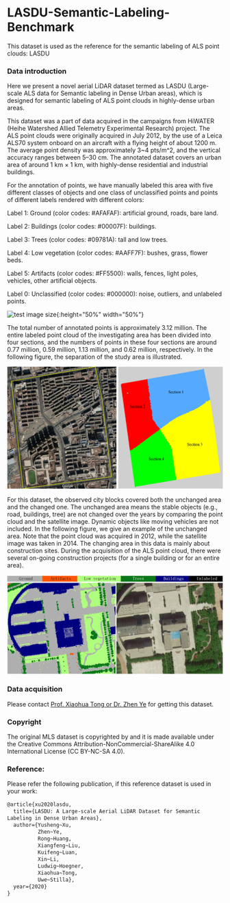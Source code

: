 # LASDU-Semantic-Labeling-Benchmark

This dataset is used as the reference for the semantic labeling of ALS point clouds: LASDU

### Data introduction

Here we present a  novel  aerial  LiDAR  dataset  termed  as LASDU (Large-scale ALS data for Semantic labeling in Dense Urban areas), which is designed for semantic labeling of ALS point clouds in highly-dense urban areas.

This dataset was a part of data acquired in the campaigns from HiWATER (Heihe Watershed Allied Telemetry Experimental Research) project.  The ALS point clouds were originally acquired in July 2012, by the use of a Leica ALS70 system onboard on an aircraft with a flying height of about 1200 m. The average point density was approximately 3~4 pts/m^2, and the vertical accuracy ranges between 5–30 cm. The annotated dataset covers an urban area of around 1 km × 1 km, with highly-dense residential and industrial buildings. 

For the annotation of points, we have manually labeled this area with five different classes of objects and one class of unclassified points and points of different labels rendered with different colors:

Label 1: Ground (color codes: #AFAFAF): artificial ground, roads, bare land.

Label 2: Buildings (color codes: #00007F): buildings.

Label 3: Trees (color codes: #09781A): tall and low trees.

Label 4: Low vegetation (color codes: #AAFF7F): bushes, grass, flower beds.

Label 5: Artifacts (color codes: #FF5500): walls, fences, light poles, vehicles, other artificial objects.

Label 0: Unclassified (color codes: #000000): noise, outliers, and unlabeled points.

![test image size](/figures/LASDU_ColorMap.png){:height="50%" width="50%"}

The total number of annotated points is approximately 3.12 million. The entire labeled point cloud of the investigating area has been divided into four sections, and the numbers of points in these four sections are around 0.77 million, 0.59 million, 1.13 million, and 0.62 million, respectively. In the following figure, the separation of the study area is illustrated.

![Illustration](/figures/LASDU_Map_Sections.png)

For this dataset, the observed city blocks covered both the unchanged area and the changed one. The unchanged area means the stable objects (e.g., road, buildings, tree) are not changed over the years by comparing the point cloud and the satellite image. Dynamic objects like moving vehicles are not included. In the following figure, we give an example of the unchanged area. Note that the point cloud was acquired in 2012, while the satellite image was taken in 2014. The changing area in this data is mainly about construction sites. During the acquisition of the ALS point cloud, there were several on-going construction projects (for a single building or for an entire area).

![Illustration](/figures/LASDU_Details.png)

### Data acquisition

Please contact [Prof. Xiaohua Tong or Dr. Zhen Ye](http://www.pf.bgu.tum.de/sta.html) for getting this dataset. 

### Copyright
The original MLS dataset is copyrighted by  and it is made available under the Creative Commons Attribution-NonCommercial-ShareAlike 4.0 International License (CC BY-NC-SA 4.0).

### Reference:

Please refer the following publication, if this reference dataset is used in your work:

```
@article{xu2020lasdu,
  title={LASDU: A Large-scale Aerial LiDAR Dataset for Semantic Labeling in Dense Urban Areas},
  author={Yusheng~Xu,
          Zhen~Ye,        
          Rong~Huang,
          Xiangfeng~Liu,
          Kuifeng~Luan,
          Xin~Li,
          Ludwig~Hoegner,
          Xiaohua~Tong,
          Uwe~Stilla},
  year={2020}
}
```
